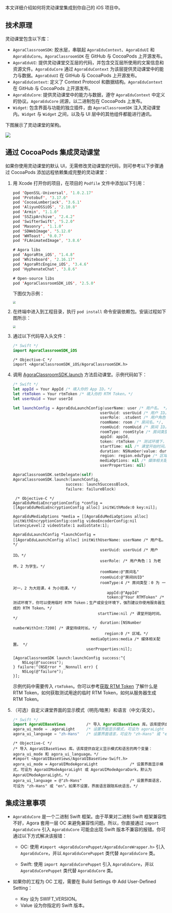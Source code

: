 本文详细介绍如何将灵动课堂集成到你自己的 iOS 项目中。

## 技术原理

灵动课堂包含以下库：

-   `AgoraClassroomSDK`: 胶水层，串联起 `AgoraEduContext`、`AgoraEduUI` 和 `AgoraEduCore`。`AgoraClassroomSDK` 在 GitHub 与 CocoaPods 上开源发布。
-   `AgoraEduUI`: 提供灵动课堂交互层的代码，并包含交互层所使用的文案信息和资源文件。`AgoraEduCore` 通过 `AgoraEduContext` 为该层提供灵动课堂中的能力与数据。`AgoraEduUI` 在 GitHub 与 CocoaPods 上开源发布。
-   `AgoraEduContext`: 定义了 Context Protocol 和数据结构。`AgoraEduContext` 在 GitHub 与 CocoaPods 上开源发布。
-   `AgoraEduCore`: 提供灵动课堂中的能力与数据，遵守 `AgoraEduContext` 中定义的协议。`AgoraEduCore` 闭源，以二进制包在 CocoaPods 上发布。
-   `Widget`: 包含界面与功能的独立插件，由 `AgoraClassroomSDK` 注入灵动课堂内。`Widget` 与 `Widget` 之间，以及与 UI 层中的其他组件都能进行通讯。

下图展示了灵动课堂的架构。

![](https://web-cdn.agora.io/docs-files/1650596184055)

## 通过 CocoaPods 集成灵动课堂

如果你使用灵动课堂的默认 UI，无需修改灵动课堂的代码，则可参考以下步骤通过 CocoaPods 添加远程依赖集成完整的灵动课堂：

1. 用 Xcode 打开你的项目，在项目的 `Podfile` 文件中添加以下引用：

   ```swift
   pod 'OpenSSL-Universal', '1.0.2.17'
   pod 'Protobuf', '3.17.0'
   pod 'CocoaLumberjack', '3.6.1'
   pod 'AliyunOSSiOS', '2.10.8'
   pod 'Armin', '1.1.0'
   pod 'SSZipArchive', '2.4.2'
   pod 'SwifterSwift', '5.2.0'
   pod 'Masonry', '1.1.0'
   pod 'SDWebImage', '5.12.0'
   pod 'WHToast', '0.0.7'
   pod 'FLAnimatedImage', '3.8.6'

   # Agora libs
   pod 'AgoraRtm_iOS', '1.4.8'
   pod 'Whiteboard', '2.16.17'
   pod 'AgoraRtcEngine_iOS', '3.4.6'
   pod 'HyphenateChat', '3.8.6'

   # Open-source libs
   pod 'AgoraClassroomSDK_iOS', '2.5.0'
   ```

   下图仅为示例：

   <img src="https://web-cdn.agora.io/docs-files/1650596371481" style="zoom:50%;" />

2. 在终端中进入到工程目录，执行 `pod install` 命令安装依赖包。安装过程如下图所示：

   <img src="https://web-cdn.agora.io/docs-files/1650596467294" style="zoom: 50%;" />

3. 通过以下代码导入头文件：

   ```swift
   /* Swift */
   import AgoraClassroomSDK_iOS
   ```

   ```objc
   /* Objective-C */
   import <AgoraClassroomSDK_iOS/AgoraClassroomSDK.h>
   ```

4. 调用 [AgoraClassroomSDK.launch](/cn/agora-class/agora_class_api_ref_ios?platform=iOS#launch) 方法启动课堂。示例代码如下：

   ```swift
   /* Swift */
   let appId = Your AppId /* 填入你的 App ID。*/
   let rtmToken = Your rtmToken /* 填入你的 RTM Token。*/
   let userUuid = Your userId

   let launchConfig = AgoraEduLaunchConfig(userName: user /* 用户名。 */,
                                         userUuid: userUuid /* 用户 ID。*/,
                                         userRole: .student /* 用户角色：1 为老师，2 为学生。*/,
                                         roomName: room /* 房间名。*/,
                                         roomUuid: roomUuid /* 房间 ID。*/,
                                         roomType: roomStyle /* 房间类型：0 为 一对一，2 为大班课，4 为小班课。*/,
                                         appId: appId,
                                         token: rtmToken /* 测试环境下，你可以使用临时 RTM Token；生产或安全环境下，强烈建议你使用服务器生成的 RTM Token。*/,
                                         startTime: nil /* 课堂开始时间。*/,
                                         duration: NSNumber(value: duration) /* 课堂持续时长。*/,
                                         region: region.eduType /* 区域。*/,
                                         mediaOptions: nil /* 媒体相关配置。 */,
                                         userProperties: nil)

   AgoraClassroomSDK.setDelegate(self)
   AgoraClassroomSDK.launch(launchConfig,
                          success: launchSuccessBlock,
                          failure: failureBlock)
   ```

   ```objc
	/* Objective-C */
   AgoraEduMediaEncryptionConfig *config = [[AgoraEduMediaEncryptionConfig alloc] initWithMode:0 key:nil];

   AgoraEduMediaOptions *media = [[AgoraEduMediaOptions alloc] initWithEncryptionConfig:config videoEncoderConfig:nil latencyLevel:2 videoState:1 audioState:1];

   AgoraEduLaunchConfig *launchConfig =
   [[AgoraEduLaunchConfig alloc] initWithUserName: userName /* 用户名。 */
                                         userUuid: userUuid /* 用户 ID。*/
                                         userRole: /* 用户角色：1 为老师，2 为学生。*/
                                         roomName:@"房间名"
                                         roomUuid:@"房间UUID"
                                         roomType:4 /* 房间类型：0 为 一对一，2 为大班课，4 为小班课。*/
                                            appId:@"AppId"
                                            token:@"Your RTMToken" /* 测试环境下，你可以使用临时 RTM Token；生产或安全环境下，强烈建议你使用服务器生成的 RTM Token。*/
                                        startTime:nil /* 课堂开始时间。*/
                                         duration:[NSNumber numberWithInt:7200] /* 课堂持续时长。*/
                                           region:0 /* 区域。*/
                                     mediaOptions:media /* 媒体相关配置。 */
                                   userProperties:nil];

   [AgoraClassroomSDK launch:launchConfig success:^{
       NSLog(@"success");
   } failure:^(NSError * _Nonnull err) {
       NSLog(@"failure");
   }];
   ```

   示例代码中需要传入 `rtmToken`。你可以参考[获取 RTM Token](/cn/Agora%20Platform/get_appid_token?platform=All%20Platforms#获取-rtm-token) 了解什么是 RTM Token，如何获取测试用途的临时 RTM Token，如何从服务器生成 RTM Token。

5. （可选）自定义课堂界面的显示模式（明亮/暗黑）和语言（中文/英文）。

    ```swift
    /* Swift */
    import AgoraUIBaseViews         /* 导入 AgoraUIBaseViews 库。该库提供自定义显示模式和语言的两个变量：agora_ui_mode 和 agora_ui_language。*/
    agora_ui_mode = .agoraLight     /* 设置界面显示模式，可设为 agoraLight 或 agoraDark，默认为 agoraLight。 */
    agora_ui_language = "zh-Hans"   /* 设置界面语言，可设为 "zh-Hans" 或 "en"。如果不设置，界面语言跟随系统语言。 */
    ```

    ```objc
    /* Objective-C */
    /* 导入 AgoraUIBaseViews 库。该库提供自定义显示模式和语言的两个变量：agora_ui_mode 和 agora_ui_language。*/
    #import <AgoraUIBaseViews/AgoraUIBaseView-Swift.h> 
    agora_ui_mode = AgoraUIModeAgoraLight              /* 设置界面显示模式，可设为 AgoraUIModeAgoraLight 或 AgoraUIModeAgoraDark，默认为 AgoraUIModeAgoraLight。*/
    agora_ui_language = @"zh-Hans"                     /* 设置界面语言，可设为 "zh-Hans" 或 "en"。如果不设置，界面语言跟随系统语言。*/
    ```

## 集成注意事项

- `AgoraEduCore` 是一个二进制 Swift 框架。由于苹果对二进制 Swift 框架兼容性不好，Agora 套用一层 OC 来避免兼容性问题。所以，你直接通过 `import AgoraEduCore` 引入 `AgoraEduCore` 可能会出现 Swift 版本不兼容的报错。你可通过以下方式解决该报错：

  -   OC: 使用 `#import <AgoraEduCorePuppet/AgoraEduCoreWrapper.h>` 引入 `AgoraEduCore`，并以 `AgoraEduCorePuppet` 类代替 `AgoraEduCore` 类。

  -   Swift: 使用 `import AgoraEduCorePuppet` 引入 `AgoraEduCore`，并以 `AgoraEduCorePuppet` 类代替 `AgoraEduCore` 类。

- 如果你的工程为 OC 工程，需要在 Build Settings 中 Add User-Defined Setting：
  - Key 设为 SWIFT_VERSION。
  - Value 设为你指定的 Swift 版本。

